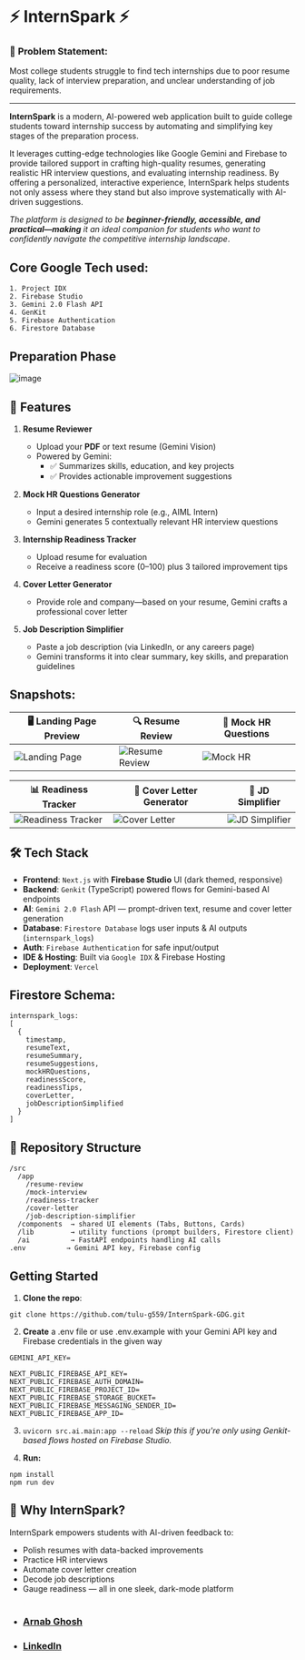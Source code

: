 ⚡ InternSpark ⚡
===============
### 🎯 **Problem Statement:**
Most college students struggle to find tech internships due to poor resume quality, lack of interview preparation, and unclear understanding of job requirements.

-----
**InternSpark** is a modern, AI-powered web application built to guide college students toward internship success by automating and simplifying key stages of the preparation process.

It leverages cutting-edge technologies like Google Gemini and Firebase to provide tailored support in crafting high-quality resumes, generating realistic HR interview questions, and evaluating internship readiness. By offering a personalized, interactive experience, InternSpark helps students not only assess where they stand but also improve systematically with AI-driven suggestions. 

_The platform is designed to be **beginner-friendly, accessible, and practical—making** it an ideal companion for students who want to confidently navigate the competitive internship landscape_.


Core Google Tech used:
------------
```
1. Project IDX 
2. Firebase Studio
3. Gemini 2.0 Flash API
4. GenKit
5. Firebase Authentication
6. Firestore Database
```

Preparation Phase
----------
![image](https://github.com/user-attachments/assets/3f3edd51-caa6-4be8-bbaf-faf3685f2a9b)


🚀 Features
-----------

1.  **Resume Reviewer**
    
    *   Upload your **PDF** or text resume (Gemini Vision)
    *   Powered by Gemini:
        *   ✅ Summarizes skills, education, and key projects
        *   ✅ Provides actionable improvement suggestions
            
2.  **Mock HR Questions Generator**
    *   Input a desired internship role (e.g., AIML Intern)
    *   Gemini generates 5 contextually relevant HR interview questions
        
3.  **Internship Readiness Tracker**
    
    *   Upload resume for evaluation    
    *   Receive a readiness score (0–100) plus 3 tailored improvement tips
        
4.  **Cover Letter Generator**
    
    *   Provide role and company—based on your resume, Gemini crafts a professional cover letter
        
5.  **Job Description Simplifier**
    
    *   Paste a job description (via LinkedIn, or any careers page)
    *   Gemini transforms it into clear summary, key skills, and preparation guidelines
        
Snapshots:
----------

| 🖥️ Landing Page Preview                                                                 | 🔍 Resume Review                                                                 | 🎤 Mock HR Questions                                                                   |
|------------------------------------------------------------------------------------------|----------------------------------------------------------------------------------|----------------------------------------------------------------------------------------|
| ![Landing Page](https://github.com/user-attachments/assets/ae9189b6-e3c0-4298-b8c0-05526ea2cc5d) | ![Resume Review](https://github.com/user-attachments/assets/42776235-d7f6-4bba-b950-6295a11e872c) | ![Mock HR](https://github.com/user-attachments/assets/8c23f004-96ec-4708-ae8b-ea04779a32fd) |

| 📊 Readiness Tracker                                                                   | 📝 Cover Letter Generator                                                             | 📄 JD Simplifier                                                                       |
|----------------------------------------------------------------------------------------|---------------------------------------------------------------------------------------|----------------------------------------------------------------------------------------|
| ![Readiness Tracker](https://github.com/user-attachments/assets/7e263c18-e226-4f76-9097-2216027fb8fb) | ![Cover Letter](https://github.com/user-attachments/assets/d7e3410a-4220-4cd0-b9ec-8b186bc63b5d) | ![JD Simplifier](https://github.com/user-attachments/assets/90c9a7e6-1626-452a-915f-9a5ba0dc1b92) |






🛠️ Tech Stack
--------------
* **Frontend**: `Next.js` with **Firebase Studio** UI (dark themed, responsive)
* **Backend**: `Genkit` (TypeScript) powered flows for Gemini-based AI endpoints
* **AI**: `Gemini 2.0 Flash` API — prompt-driven text, resume and cover letter generation
* **Database**: `Firestore Database` logs user inputs & AI outputs (`internspark_logs`)
* **Auth**: `Firebase Authentication` for safe input/output
* **IDE & Hosting**: Built via `Google IDX` & Firebase Hosting
* **Deployment**: `Vercel`


Firestore Schema:
----------------
```
internspark_logs:
[
  {
    timestamp,
    resumeText,
    resumeSummary,
    resumeSuggestions,
    mockHRQuestions,
    readinessScore,
    readinessTips,
    coverLetter,
    jobDescriptionSimplified
  }
]
```

📁 Repository Structure
-------------
```
/src
  /app
    /resume-review
    /mock-interview
    /readiness-tracker
    /cover-letter
    /job-description-simplifier
  /components  → shared UI elements (Tabs, Buttons, Cards)
  /lib         → utility functions (prompt builders, Firestore client)
  /ai          → FastAPI endpoints handling AI calls
.env          → Gemini API key, Firebase config
```

Getting Started
---------------

1.  **Clone the repo**: 
```
git clone https://github.com/tulu-g559/InternSpark-GDG.git

```
    
2.  **Create** a .env file or use .env.example with your Gemini API key and Firebase credentials in the given way
```
GEMINI_API_KEY=

NEXT_PUBLIC_FIREBASE_API_KEY=
NEXT_PUBLIC_FIREBASE_AUTH_DOMAIN=
NEXT_PUBLIC_FIREBASE_PROJECT_ID=
NEXT_PUBLIC_FIREBASE_STORAGE_BUCKET=
NEXT_PUBLIC_FIREBASE_MESSAGING_SENDER_ID=
NEXT_PUBLIC_FIREBASE_APP_ID=
```
    
3.  `uvicorn src.ai.main:app --reload`
_Skip this if you're only using Genkit-based flows hosted on Firebase Studio._
    
4.  **Run:**
```
npm install
npm run dev
```
        

🌟 Why InternSpark?
-------------------

InternSpark empowers students with AI-driven feedback to:

*   Polish resumes with data-backed improvements
*   Practice HR interviews
*   Automate cover letter creation
*   Decode job descriptions
*   Gauge readiness — all in one sleek, dark-mode platform

#

* ### [**Arnab Ghosh**](https://github.com/tulu-g559)
* ### [**LinkedIn**](https://linkedin.com/in/tulug559)
